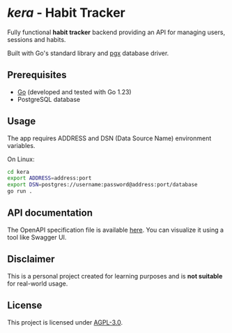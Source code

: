 # ***kera*** - Habit Tracker

Fully functional **habit tracker** backend providing an API for managing users, sessions and habits.

Built with Go's standard library and [pgx](https://github.com/jackc/pgx) database driver.

## Prerequisites

- [Go](https://go.dev) (developed and tested with Go 1.23)
- PostgreSQL database

## Usage

The app requires ADDRESS and DSN (Data Source Name) environment variables.

On Linux:
```bash
cd kera
export ADDRESS=address:port
export DSN=postgres://username:password@address:port/database
go run .
```

## API documentation

The OpenAPI specification file is available [here](./openapi.yaml).
You can visualize it using a tool like Swagger UI.

## Disclaimer

This is a personal project created for learning purposes and is **not suitable** for real-world usage.

## License

This project is licensed under [AGPL-3.0](./LICENSE).

